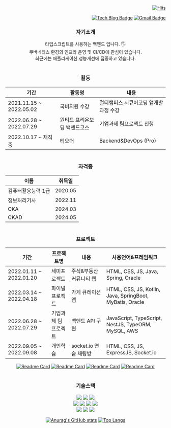 <div align=right>
	
[![Hits](https://hits.seeyoufarm.com/api/count/incr/badge.svg?url=https%3A%2F%2Fgithub.com%2Freumachoi&count_bg=%2393E356&title_bg=%23555555&icon=iconify.svg&icon_color=%23E7E7E7&title=visit&edge_flat=false)](https://hits.seeyoufarm.com)

[![Tech Blog Badge](http://img.shields.io/badge/-Tech%20blog-black?style=flat-square&logo=github&link=https://zzsza.github.io/)](https://velog.io/@reuma/posts) 
[![Gmail Badge](https://img.shields.io/badge/-Gmail-d14836?style=flat-square&logo=Gmail&logoColor=white&link=mailto:reumaco99@gmail.com)](mailto:reumaco99@gmail.com)
</div>
	
</div>

<div align="center">

### 자기소개
타입스크립트를 사용하는 백엔드 입니다. 🖐 <br/>
쿠버네티스 환경의 인프라 운영 및 CI/CD에 관심이 있습니다. <br/>
최근에는 애플리케이션 성능개선에 집중하고 있습니다. <br/>

#
### 활동
| 기간 | 활동명 | 내용 |
| ------ | -- |---------------- |
| 2021.11.15 ~ 2022.05.02|국비지원 수강 | 멀티캠퍼스 시큐어코딩 앱개발과정 수강 |
| 2022.06.28 ~ 2022.07.29 | 원티드 프리온보딩 백엔드코스 | 기업과제 팀프로젝트 진행   |
| 2022.10.17 ~ 재직중 | 티오더 | Backend&DevOps (Pro)   |

#
### 자격증
| 이름 | 취득일 |
| ------ | ----------- |
| 컴퓨터활용능력 1급 | 2020.05 |
| 정보처리기사 | 2022.11 |
| CKA | 2024.03 |
| CKAD | 2024.05 |

#
### 프로젝트
| 기간 | 프로젝트명 | 내용 | 사용언어&프레임워크 |
| ------ | -- |---------------- |---------------- |
| 2022.01.11 ~ 2022.01.20|세미프로젝트 | 주식&부동산 커뮤니티 웹 | HTML, CSS, JS, Java, Spring, Oracle|
| 2022.03.14 ~ 2022.04.18 | 파이널프로젝트 | 가게 큐레이션 앱 | HTML, CSS, JS, Kotiln, Java, SpringBoot, MyBatis, Oracle |
| 2022.06.28 ~ 2022.07.29 | 기업과제 팀프로젝트 | 백엔드 API 구현 |  JavaScript, TypeScript, NestJS, TypeORM, MySQL, AWS|
| 2022.09.05 ~ 2022.09.08 | 개인학습 | socket.io 연습 채팅방 | HTML, CSS, JS, ExpressJS, Socket.io |

[![Readme Card](https://github-readme-stats.vercel.app/api/pin/?username=reumachoi&repo=Eataewon_Front_repo&theme=swift)](https://github.com/reumachoi/Eataewon_Front_repo)
[![Readme Card](https://github-readme-stats.vercel.app/api/pin/?username=reumachoi&repo=Eataewon_Back_repo&theme=swift)](https://github.com/reumachoi/Eataewon_Back_repo)
[![Readme Card](https://github-readme-stats.vercel.app/api/pin/?username=reumachoi&repo=05-Sns-wanted-D&theme=swift)](https://github.com/reumachoi/05-Sns-wanted-D)
[![Readme Card](https://github-readme-stats.vercel.app/api/pin/?username=reumachoi&repo=socket_chat&theme=swift)](https://github.com/reumachoi/socket_chat)
	
#
	
### 기술스택
<div>
<img src="https://img.shields.io/badge/JavaScript-F7DF1E?style=for-the-badge&logo=JavaScript&logoColor=white">
	<img src="https://img.shields.io/badge/TypeScript-007ACC?style=for-the-badge&logo=typescript&logoColor=white">
	<img src="https://img.shields.io/badge/Java-3776AB?style=for-the-badge&logo=Java&logoColor=white">  
	<br/>
	<img src="https://img.shields.io/badge/Spring Boot-6DB33F?style=for-the-badge&logo=Spring Boot&logoColor=white"> 
	<img src="https://img.shields.io/badge/NestJS-E0234E?style=for-the-badge&logo=NestJS&logoColor=white"> <img src="https://img.shields.io/badge/MySQL-4479A1?style=for-the-badge&logo=MySQL&logoColor=white"> 
	<img src="https://img.shields.io/badge/redis-%23DD0031.svg?&style=for-the-badge&logo=redis&logoColor=white">
	<br/>
<img src="https://img.shields.io/badge/Amazon AWS-232F3E?style=for-the-badge&logo=Amazon AWS&logoColor=white"> 	<img src="https://img.shields.io/badge/Docker-2496ED?style=for-the-badge&logo=Docker&logoColor=white"> <img src="https://img.shields.io/badge/kubernetes-326ce5.svg?&style=for-the-badge&logo=kubernetes&logoColor=white">	
</div>

	
[![Anurag's GitHub stats](https://github-readme-stats.vercel.app/api?username=reumachoi&theme=swift&show_icons=true)](https://github.com/reumachoi/github-readme-stats)
[![Top Langs](https://github-readme-stats.vercel.app/api/top-langs/?username=reumachoi&layout=compact&theme=swift)](https://github.com/reumachoi/github-readme-stats)
	
</div>
